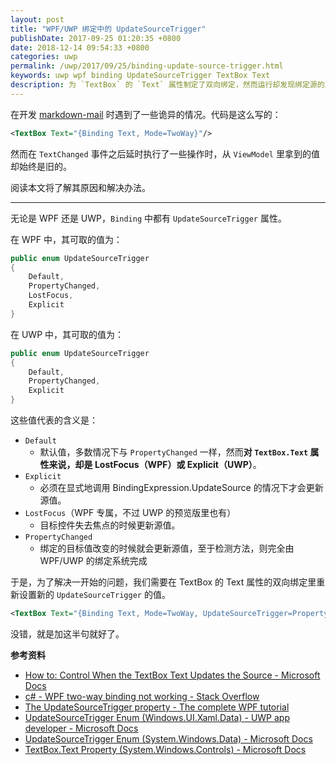 ```yaml
---
layout: post
title: "WPF/UWP 绑定中的 UpdateSourceTrigger"
publishDate: 2017-09-25 01:20:35 +0800
date: 2018-12-14 09:54:33 +0800
categories: uwp
permalink: /uwp/2017/09/25/binding-update-source-trigger.html
keywords: uwp wpf binding UpdateSourceTrigger TextBox Text
description: 为 `TextBox` 的 `Text` 属性制定了双向绑定，然而运行却发现绑定源的对应属性却不及时变化。阅读本文将了解其原因和解决办法。
---
```


在开发 [markdown-mail](https://github.com/walterlv/markdown-mail) 时遇到了一些诡异的情况。代码是这么写的：

```xml
<TextBox Text="{Binding Text, Mode=TwoWay}"/>
```

然而在 `TextChanged` 事件之后延时执行了一些操作时，从 `ViewModel` 里拿到的值却始终是旧的。

阅读本文将了解其原因和解决办法。

---

无论是 WPF 还是 UWP，`Binding` 中都有 `UpdateSourceTrigger` 属性。

在 WPF 中，其可取的值为：

```csharp
public enum UpdateSourceTrigger
{
    Default,
    PropertyChanged,
    LostFocus,
    Explicit
}
```

在 UWP 中，其可取的值为：

```csharp
public enum UpdateSourceTrigger
{
    Default,
    PropertyChanged,
    Explicit
}
```

这些值代表的含义是：

- `Default`
  - 默认值，多数情况下与 `PropertyChanged` 一样，然而**对 `TextBox.Text` 属性来说，却是 LostFocus（WPF）或 Explicit（UWP）**。
- `Explicit`
  - 必须在显式地调用 BindingExpression.UpdateSource 的情况下才会更新源值。
- `LostFocus`（WPF 专属，不过 UWP 的预览版里也有）
  - 目标控件失去焦点的时候更新源值。
- `PropertyChanged`
  - 绑定的目标值改变的时候就会更新源值，至于检测方法，则完全由 WPF/UWP 的绑定系统完成

于是，为了解决一开始的问题，我们需要在 TextBox 的 Text 属性的双向绑定里重新设置新的 `UpdateSourceTrigger` 的值。

```xml
<TextBox Text="{Binding Text, Mode=TwoWay, UpdateSourceTrigger=PropertyChanged}"/>
```

没错，就是加这半句就好了。

**参考资料**
- [How to: Control When the TextBox Text Updates the Source - Microsoft Docs](https://docs.microsoft.com/en-us/dotnet/framework/wpf/data/how-to-control-when-the-textbox-text-updates-the-source?wt.mc_id=MVP)
- [c# - WPF two-way binding not working - Stack Overflow](https://stackoverflow.com/questions/22253211/wpf-two-way-binding-not-working)
- [The UpdateSourceTrigger property - The complete WPF tutorial](http://www.wpf-tutorial.com/data-binding/the-update-source-trigger-property/)
- [UpdateSourceTrigger Enum (Windows.UI.Xaml.Data) - UWP app developer - Microsoft Docs](https://docs.microsoft.com/en-us/uwp/api/windows.ui.xaml.data.updatesourcetrigger?wt.mc_id=MVP)
- [UpdateSourceTrigger Enum (System.Windows.Data) - Microsoft Docs](https://docs.microsoft.com/zh-cn/dotnet/api/system.windows.data.updatesourcetrigger?wt.mc_id=MVP)
- [TextBox.Text Property (System.Windows.Controls) - Microsoft Docs](https://docs.microsoft.com/zh-cn/dotnet/api/system.windows.controls.textbox.text#System_Windows_Controls_TextBox_Text?wt.mc_id=MVP)
